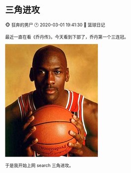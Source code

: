 #  三角进攻
:monkey_face: 狂奔的男尸  :clock1: 2020-03-01 19:41:30  :open_file_folder:   篮球日记

最近一直在看《乔丹传》。今天看到下部了，乔丹第一个三连冠。

![mj23](mj.jpg)

于是我开始上网 search 三角进攻。